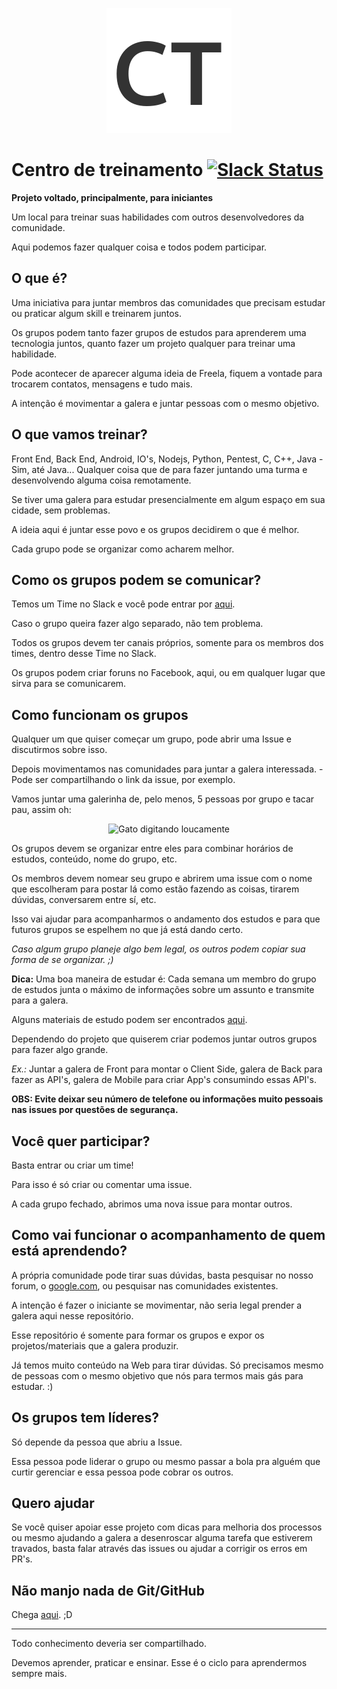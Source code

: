 <p align="center">
  <img src="./images/ct.png" style="max-width:100%;"/>
</p>

# Centro de treinamento [![Slack Status](https://ctgroups.herokuapp.com/badge.svg)](https://ctgroups.herokuapp.com/)

**Projeto voltado, principalmente, para iniciantes**

Um local para treinar suas habilidades com outros desenvolvedores da comunidade.

Aqui podemos fazer qualquer coisa e todos podem participar.

## O que é?

Uma iniciativa para juntar membros das comunidades que precisam estudar ou praticar algum skill e treinarem juntos.

Os grupos podem tanto fazer grupos de estudos para aprenderem uma tecnologia juntos, quanto fazer um projeto qualquer para treinar uma habilidade.

Pode acontecer de aparecer alguma ideia de Freela, fiquem a vontade para trocarem contatos, mensagens e tudo mais.

A intenção é movimentar a galera e juntar pessoas com o mesmo objetivo.

## O que vamos treinar?

Front End, Back End, Android, IO's, Nodejs, Python, Pentest, C, C++, Java - Sim, até Java... Qualquer coisa que de para fazer juntando uma turma e desenvolvendo alguma coisa remotamente.

Se tiver uma galera para estudar presencialmente em algum espaço em sua cidade, sem problemas.

A ideia aqui é juntar esse povo e os grupos decidirem o que é melhor.

Cada grupo pode se organizar como acharem melhor.

## Como os grupos podem se comunicar? 

Temos um Time no Slack e você pode entrar por [aqui](https://ctgroups.herokuapp.com/).

Caso o grupo queira fazer algo separado, não tem problema.

Todos os grupos devem ter canais próprios, somente para os membros dos times, dentro desse Time no Slack.

Os grupos podem criar foruns no Facebook, aqui, ou em qualquer lugar que sirva para se comunicarem.

## Como funcionam os grupos

Qualquer um que quiser começar um grupo, pode abrir uma Issue e discutirmos sobre isso.

Depois movimentamos nas comunidades para juntar a galera interessada. - Pode ser compartilhando o link da issue, por exemplo.

Vamos juntar uma galerinha de, pelo menos, 5 pessoas por grupo e tacar pau, assim oh:

<p align="center">
  <img src="https://media.giphy.com/media/JIX9t2j0ZTN9S/giphy.gif" width="245px" alt="Gato digitando loucamente">
</p>

Os grupos devem se organizar entre eles para combinar horários de estudos, conteúdo, nome do grupo, etc.

Os membros devem nomear seu grupo e abrirem uma issue com o nome que escolheram para postar lá como estão fazendo as coisas, tirarem dúvidas, conversarem entre sí, etc.

Isso vai ajudar para acompanharmos o andamento dos estudos e para que futuros grupos se espelhem no que já está dando certo.

*Caso algum grupo planeje algo bem legal, os outros podem copiar sua forma de se organizar. ;)*

**Dica:** Uma boa maneira de estudar é: Cada semana um membro do grupo de estudos junta o máximo de informações sobre um assunto e transmite para a galera.

Alguns materiais de estudo podem ser encontrados [aqui](./material-de-apoio.md).

Dependendo do projeto que quiserem criar podemos juntar outros grupos para fazer algo grande. 

*Ex.:* Juntar a galera de Front para montar o Client Side, galera de Back para fazer as API's, galera de Mobile para criar App's consumindo essas API's.

**OBS: Evite deixar seu número de telefone ou informações muito pessoais nas issues por questões de segurança.**

## Você quer participar?

Basta entrar ou criar um time!

Para isso é só criar ou comentar uma issue.

A cada grupo fechado, abrimos uma nova issue para montar outros.

## Como vai funcionar o acompanhamento de quem está aprendendo?

A própria comunidade pode tirar suas dúvidas, basta pesquisar no nosso forum, o [google.com](http://google.com), ou pesquisar nas comunidades existentes.

A intenção é fazer o iniciante se movimentar, não seria legal prender a galera aqui nesse repositório.

Esse repositório é somente para formar os grupos e expor os projetos/materiais que a galera produzir.

Já temos muito conteúdo na Web para tirar dúvidas. Só precisamos mesmo de pessoas com o mesmo objetivo que nós para termos mais gás para estudar. :)

## Os grupos tem líderes?

Só depende da pessoa que abriu a Issue.

Essa pessoa pode liderar o grupo ou mesmo passar a bola pra alguém que curtir gerenciar e essa pessoa pode cobrar os outros.

## Quero ajudar

Se você quiser apoiar esse projeto com dicas para melhoria dos processos ou mesmo ajudando a galera a desenroscar alguma tarefa que estiverem travados, basta falar através das issues ou ajudar a corrigir os erros em PR's.

## Não manjo nada de Git/GitHub

Chega [aqui](./material-de-apoio.md). ;D

---

Todo conhecimento deveria ser compartilhado.

Devemos aprender, praticar e ensinar. Esse é o ciclo para aprendermos sempre mais.
